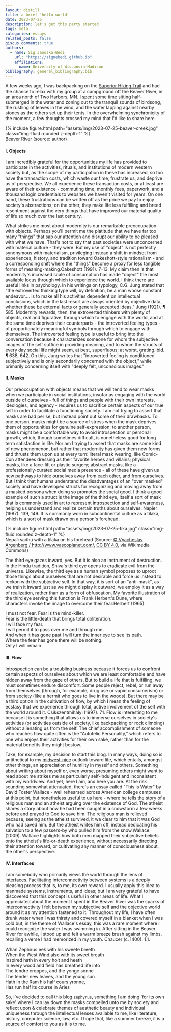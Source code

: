 ```yaml
---
layout: distill
title: a brief 'hello world'
date: 2023-07-25
description: let's get this party started
tags: meta
categories: essays
related_posts: false
giscus_comments: true
authors:
  - name: Sig Janoska-Bedi
    url: "https://signebedi.github.io"
    affiliations:
      name: University of Wisconsin-Madison
bibliography: general_bibliography.bib
---
```

A few weeks ago, I was backpacking on the [Superior Hiking Trail](https://superiorhiking.org/trail-section/silver-bay-to-caribou-river-wayside/) and had the chance to relax with my group at a campground off the Beaver River, in an area north of Two Harbors, MN. I spent some time sitting half-submerged in the water and zoning out to the tranquil sounds of birdsong, the rustling of leaves in the wind, and the water lapping against nearby stones as the others set up their tents. In the overwhelming synchronicity of the moment, a few thoughts crossed my mind that I'd like to share here.

<div class="row mt-3">
    <div class="col-sm mt-3 mt-md-0">
        {% include figure.html path="assets/img/2023-07-25-beaver-creek.jpg" class="img-fluid rounded z-depth-1" %}
    </div>
</div>
<div class="caption">
    Beaver River (source: author)
</div>

#### I. Objects

I am incredibly grateful for the opportunities my life has provided to participate in the activities, rituals, and institutions of modern western society but, as the scope of my participation in these has increased, so too have the transaction costs, which waste our time, frustrate us, and deprive us of perspective. We all experience these transaction costs, or at least are aware of their existence - commuting time, monthly fees, paperwork, and a thousand login credentials to websites we haven't visited for years. On one hand, these frustrations can be written off as the price we pay to enjoy society's abstractions; on the other, they make life less fulfilling and breed resentment against the very things that have improved our material quality of life so much over the last century.

What strikes me most about modernity is our remarkable preoccupation with objects. Perhaps you'll permit me the platitude that we have far too many "things" that sap our attention and disrupt our ability to be pleased with what we have. That's not to say that past societies were unconcerned with material culture - they were. But my use of "object" is not perfectly synonymous with materialism, privileging instead a shift in mindset from experiences, history, and tradition toward Oakeshott-style rationalism - and a corresponding shift where the "things" become a proxy for less tangible forms of meaning-making.<d-footnote>Oakeshott (1991). 7-13.</d-footnote> My claim then is that modernity's increased scale of consumption has made "object" the most available locus through which to experience the world. I think there are useful links in psychology. In his writings on typology, C.G. Jung stated that "the extroverted thinking type will, by definition, be a man whose constant endeavor.... is to make all his activities dependent on intellectual conclusions, which in the last resort are always oriented by objective data, whether these be external facts or generally accepted ideas." <d-footnote>Jung (1921). ¶ 585.</d-footnote> Modernity rewards, then, the extroverted thinkers with plenty of objects, real and figurative, through which to engage with the world, and at the same time deprives their counterparts - the introverted feeling types - of proportionately meaningful symbols through which to engage with themselves. The introverted feeling type is useful to bring into the conversation because it characterizes someone for whom the subjective images of the self suffice in providing meaning, and to whom the structs of every day social life might seem, at best, superfluous; at worst, grating.<d-footnote>Ibid. ¶ 638, 642. On this, Jung writes that "introverted feeling is conditioned subjectively and is only secondarily concerned with the object," while primarily concerning itself with "deeply felt, unconscious images."</d-footnote>

#### II. Masks

Our preoccupation with objects means that we will tend to wear masks when we participate in social institutions, insofar as engaging with the world outside of ourselves - full of things and people with their own interests, ideologies, and agency - requires us to sacrifice certain aspects of our true self in order to facilitate a functioning society. I am not trying to assert that masks are bad per se, but instead point out some of their drawbacks. To one person, masks might be a source of stress when the mask deprives them of opportunities for genuine self-expression; to another person, masks might be a comfortable way to avoid introspection or personal growth, which, though sometimes difficult, is nonetheless good for long term satisfaction in life. Nor am I trying to assert that masks are some kind of new phenomenon, but rather that modernity has given them new forms and thrusts them upon us at every turn: literal mask wearing, like Comic-Con attendees dressing as their favorite heroes and villains; physical masks, like a face-lift or plastic surgery; abstract masks, like a professionally-curated social media presence - all of these have given us new pathways to hide ourselves away from each other, and from ourselves. But I think that humans understand the disadvantages of an "over masked" society and have developed structs for recognizing and moving away from a masked persona when doing so promotes the social good. I think a good example of such a struct is the image of the third eye, itself a sort of mask that is commonly used in art to represent introspection and self-awareness, helping us understand and realize certain truths about ourselves. <d-footnote>Napier (1987). 139, 149.</d-footnote> It is commonly worn in subcontinental culture as a tilaka, which is a sort of mask drawn on a person's forehead.

<div class="row mt-3">
    <div class="col-sm mt-3 mt-md-0">
        {% include figure.html path="assets/img/2023-07-25-tika.jpg" class="img-fluid rounded z-depth-1" %}
    </div>
</div>
<div class="caption">
    Nepali sadhu with a tilaka on his forehead (Source: <a href="https://commons.wikimedia.org/wiki/File:Kathmandu,_Nepal,_Sadhu.jpg">© Vyacheslav Argenberg / http://www.vascoplanet.com/</a>, <a href="https://creativecommons.org/licenses/by/4.0">CC BY 4.0</a>, via Wikimedia Commons)
</div>

The third eye gazes inward, yes. But it is also an instrument of destruction. In the Hindu tradition, Shiva's third eye opens to eradicate evil from the universe. Likewise, the third eye as a human symbol proposes to uproot those things about ourselves that are not desirable and force us instead to reckon with the subjective self. In that way, it is sort of an "anti-mask", as we train it inward just as we might display it outward; we employ it as a way of realization, rather than as a form of obfuscation. My favorite illustration of the third eye serving this function is Frank Herbert's Dune, where characters invoke the image to overcome their fear.<d-footnote>Herbert (1965).</d-footnote>

<div class="poem">
    <div class="stanza">
        <div class="line">
            <div class="original"></div>
            <div class="translation">I must not fear. Fear is the mind-killer.</div>
        </div>
        <div class="line">
            <div class="original"></div>
            <div class="translation">Fear is the little-death that brings total obliteration.</div>
        </div>
        <div class="line">
            <div class="original"></div>
            <div class="translation">I will face my fear.</div>
        </div>
        <div class="line">
            <div class="original"></div>
            <div class="translation">I will permit it to pass over me and through me.</div>
        </div>
        <div class="line">
            <div class="original"></div>
            <div class="translation">And when it has gone past I will turn the inner eye to see its path.</div>
        </div>
        <div class="line">
            <div class="original"></div>
            <div class="translation">Where the fear has gone there will be nothing.</div>
        </div>
        <div class="line">
            <div class="original"></div>
            <div class="translation">Only I will remain.</div>
        </div>
    </div>
</div>

#### III. Flow

Introspection can be a troubling business because it forces us to confront certain aspects of ourselves about which we are least comfortable and have hidden away from the gaze of others. But to build a life that is fulfilling, we must sometimes endure discomfort. Some people reject, rebel, or run away from themselves (through, for example, drug use or vapid consumerism) or from society (like a hermit who goes to live in the woods). But there may be a third option in the cultivation of flow, by which I mean the feeling of ecstasy that we experience through total, active involvement of the self with the world around it. <d-footnote>Csikszentmihalyi (1997). 71.</d-footnote> Flow is interesting to me because it is something that allows us to immerse ourselves in society's activities (or activities outside of society, like backpacking or rock climbing) without alienating us from the self. The chief accomplishment of someone who reaches flow quite often is the "Autotelic Personality," which refers to one who enjoys their activities for their own sake, rather than for the material benefits they might bestow.

Take, for example, my decision to start this blog. In many ways, doing so is antithetical to my [midwest-nice](https://www.urbandictionary.com/define.php?term=Midwest%20Nice) outlook toward life, which entails, amongst other things, an appreciation of humility in myself and others. Something about writing about myself or, even worse, presuming others might want to read about me strikes me as particularly self-indulgent and inconsistent with my worldview. And yet, here I am, and here you are. At the risk sounding somewhat attenuated, there's an essay called "This is Water" by David Foster Wallace - well rehearsed across American college campuses at this point, but nonetheless useful to us here - where he tells the story of a religious man and an atheist arguing over the existence of God. The atheist shares a story about how he had been caught in a snowstorm a few weeks before and prayed to God to save him. The religious man is relieved because, seeing as the atheist survived, it wa clear to him that it was God who had saved him. But the atheist writes him off, instead dedicating his salvation to a few passers-by who pulled him from the snow.<d-footnote>Wallace (2009).</d-footnote> Wallace highlights how both men mapped their subjective beliefs onto the atheist's life-or-death experience, without necessarily directing their attention toward, or cultivating any manner of consciousness about, the other's perspective.

#### IV. Interfaces

I am somebody who primarily views the world through the lens of [interfaces](https://www.ibm.com/topics/api). Facilitating interconnectivity between systems is a deeply pleasing process that is, to me, its own reward. I usually apply this idea to manmade systems, instruments, and ideas; but I am very grateful to have discovered that this concept is useful in other areas of life. What I appreciated about the moment I spent in the Beaver River was the sparks of interconnectivity I felt between my subjective self and the objective world around it as my attention fastened to it. Throughout my life, I have often drunk water when I was thirsty and covered myself in a blanket when I was cold but, in the theme of Wallace's essay, this was a rare moment where I could recognize the water I was swimming in. After sitting in the Beaver River for awhile, I stood up and felt a warm breeze brush against my limbs, recalling a verse I had memorized in my youth. <d-footnote>Chaucer (c. 1400). 1.1.</d-footnote>

<div class="poem">
    <div class="stanza">
        <div class="line">
            <div class="original">Whan Zephirus eek with his sweete breeth</div>
            <div class="translation">When the West Wind also with its sweet breath</div>
        </div>
        <div class="line">
            <div class="original">Inspired hath in every holt and heeth</div>
            <div class="translation">In every wood and field has breathed life into</div>
        </div>
        <div class="line">
            <div class="original">The tendre croppes, and the yonge sonne</div>
            <div class="translation">The tender new leaves, and the young sun</div>
        </div>
        <div class="line">
            <div class="original">Hath in the Ram his half cours yronne,</div>
            <div class="translation">Has run half its course in Aries</div>
        </div>
    </div>
</div>

So, I've decided to call this blog [`zephyrus`](https://referenceworks.brillonline.com/entries/brill-s-new-pauly/zephyrus-e12216400), something I am doing 'for its own sake' where I can lay down the masks compelled unto me by society and reflect upon & celebrate themes of aesthetic beauty and individual uniqueness through the intellectual lenses available to me, like literature, history, computer science, law, etc. I hope that, like a summer breeze, it is a source of comfort to you as it is to me.

<div style="display: none;">
    <d-cite key="oakeshott1991"></d-cite>
    <d-cite key="jung1921psychological"></d-cite>
    <d-cite key="napier1987masks"></d-cite>
    <d-cite key="csikszentmihalyi1997finding"></d-cite>
    <d-cite key="herbert1965dune"></d-cite>
    <d-cite key="chaucer1400"></d-cite>
    <d-cite key="wallace2009"></d-cite>
</div>
